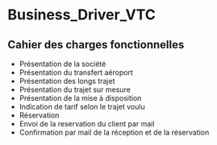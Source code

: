 # Business_Driver_VTC
<h2>Cahier des charges fonctionnelles</h2>
<ul>
  <li>Présentation de la société</li>
  <li>Présentation du transfert aéroport</li>
  <li>Présentation des longs trajet</li>
  <li>Présentation du trajet sur mesure</li>
  <li>Présentation de la mise à disposition</li>
  <li>Indication de tarif selon le trajet voulu</li>
  <li>Réservation</li>
  <li>Envoi de la reservation du client par mail</li>
  <li>Confirmation par mail de la réception et de la réservation</li>
</ul>
